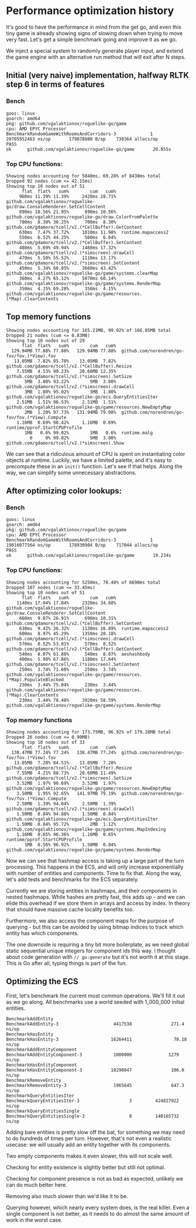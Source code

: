 # Performance optimization history

It's good to have the performance in mind from the get go, and even this tiny game is already showing signs
of slowing down when trying to move very fast.
Let's get a simple benchmark going and improve it as we go.

We inject a special system to randomly generate player input, and extend the game engine with an alternative
run method that will exit after N steps.

## Initial (very naive) implementation, halfway RLTK step 6 in terms of features

### Bench

```
goos: linux
goarch: amd64
pkg: github.com/vgalaktionov/roguelike-go/game
cpu: AMD EPYC Processor
BenchmarkRandomGameWithRoomsAndCorridors-3             1        20705952463 ns/op       179078800 B/op    738364 allocs/op
PASS
ok      github.com/vgalaktionov/roguelike-go/game       20.855s
```

### Top CPU functions:

```
Showing nodes accounting for 5840ms, 69.28% of 8430ms total
Dropped 92 nodes (cum <= 42.15ms)
Showing top 10 nodes out of 51
      flat  flat%   sum%        cum   cum%
     960ms 11.39% 11.39%     2420ms 28.71%  github.com/vgalaktionov/roguelike-go/draw.ConsoleRenderer.SetCellContent
     890ms 10.56% 21.95%      890ms 10.56%  github.com/vgalaktionov/roguelike-go/draw.ColorFromPalette
     700ms  8.30% 30.25%      700ms  8.30%  github.com/gdamore/tcell/v2.(*CellBuffer).GetContent
     630ms  7.47% 37.72%     1010ms 11.98%  runtime.mapaccess2
     550ms  6.52% 44.25%      560ms  6.64%  github.com/gdamore/tcell/v2.(*CellBuffer).SetContent
     480ms  5.69% 49.94%     1460ms 17.32%  github.com/gdamore/tcell/v2.(*simscreen).drawCell
     470ms  5.58% 55.52%     1110ms 13.17%  github.com/gdamore/tcell/v2.(*simscreen).SetContent
     450ms  5.34% 60.85%     3660ms 43.42%  github.com/vgalaktionov/roguelike-go/game/systems.clearMap
     360ms  4.27% 65.12%     5070ms 60.14%  github.com/vgalaktionov/roguelike-go/game/systems.RenderMap
     350ms  4.15% 69.28%      350ms  4.15%  github.com/vgalaktionov/roguelike-go/game/resources.(*Map).ClearContents
```

## Top memory functions

```
Showing nodes accounting for 165.21MB, 99.02% of 166.85MB total
Dropped 21 nodes (cum <= 0.83MB)
Showing top 10 nodes out of 29
      flat  flat%   sum%        cum   cum%
  129.94MB 77.88% 77.88%   129.94MB 77.88%  github.com/norendren/go-fov/fov.(*View).fov
   13.05MB  7.82% 85.70%    13.05MB  7.82%  github.com/gdamore/tcell/v2.(*CellBuffer).Resize
    7.55MB  4.53% 90.23%    20.60MB 12.35%  github.com/gdamore/tcell/v2.(*simscreen).SetSize
       5MB  3.00% 93.22%        5MB  3.00%  github.com/gdamore/tcell/v2.(*simscreen).drawCell
       3MB  1.80% 95.02%        3MB  1.80%  github.com/vgalaktionov/roguelike-go/ecs.QueryEntitiesIter
    2.51MB  1.51% 96.53%     2.51MB  1.51%  github.com/vgalaktionov/roguelike-go/game/resources.NewEmptyMap
       2MB  1.20% 97.73%   131.94MB 79.08%  github.com/norendren/go-fov/fov.(*View).Compute
    1.16MB  0.69% 98.42%     1.16MB  0.69%  runtime/pprof.StartCPUProfile
       1MB   0.6% 99.02%        1MB   0.6%  runtime.malg
         0     0% 99.02%        5MB  3.00%  github.com/gdamore/tcell/v2.(*simscreen).Show
```

We can see that a ridiculous amount of CPU is spent on instantiating color objects at runtime.
Luckily, we have a limited palette, and it's easy to precompute these in an `init()` function.
Let's see if that helps. Along the way, we can simplify some unnecessary abstractions.

## After optimizing color lookups:

### Bench

```
goos: linux
goarch: amd64
pkg: github.com/vgalaktionov/roguelike-go/game
cpu: AMD EPYC Processor
BenchmarkRandomGameWithRoomsAndCorridors-3             1        19016077564 ns/op       178930904 B/op    717044 allocs/op
PASS
ok      github.com/vgalaktionov/roguelike-go/game       19.234s
```

### Top CPU functions:

```
Showing nodes accounting for 5250ms, 78.48% of 6690ms total
Dropped 107 nodes (cum <= 33.45ms)
Showing top 10 nodes out of 51
      flat  flat%   sum%        cum   cum%
    1140ms 17.04% 17.04%     2320ms 34.68%  github.com/vgalaktionov/roguelike-go/draw.ConsoleRenderer.SetCellContent
     660ms  9.87% 26.91%      690ms 10.31%  github.com/gdamore/tcell/v2.(*CellBuffer).SetContent
     630ms  9.42% 36.32%     1130ms 16.89%  runtime.mapaccess2
     600ms  8.97% 45.29%     1350ms 20.18%  github.com/gdamore/tcell/v2.(*simscreen).drawCell
     570ms  8.52% 53.81%      570ms  8.52%  github.com/gdamore/tcell/v2.(*CellBuffer).GetContent
     540ms  8.07% 61.88%      540ms  8.07%  aeshashbody
     400ms  5.98% 67.86%     1180ms 17.64%  github.com/gdamore/tcell/v2.(*simscreen).SetContent
     250ms  3.74% 71.60%      250ms  3.74%  github.com/vgalaktionov/roguelike-go/game/resources.(*Map).PopulateBlocked
     230ms  3.44% 75.04%      230ms  3.44%  github.com/vgalaktionov/roguelike-go/game/resources.(*Map).ClearContents
     230ms  3.44% 78.48%     3920ms 58.59%  github.com/vgalaktionov/roguelike-go/game/systems.RenderMap
```

### Top memory functions

```
Showing nodes accounting for 173.75MB, 96.92% of 179.28MB total
Dropped 26 nodes (cum <= 0.90MB)
Showing top 10 nodes out of 33
      flat  flat%   sum%        cum   cum%
  138.47MB 77.24% 77.24%   138.47MB 77.24%  github.com/norendren/go-fov/fov.(*View).fov
   13.05MB  7.28% 84.51%    13.05MB  7.28%  github.com/gdamore/tcell/v2.(*CellBuffer).Resize
    7.55MB  4.21% 88.73%    20.60MB 11.49%  github.com/gdamore/tcell/v2.(*simscreen).SetSize
    3.52MB  1.97% 90.69%     3.52MB  1.97%  github.com/vgalaktionov/roguelike-go/game/resources.NewEmptyMap
    3.50MB  1.95% 92.65%   141.97MB 79.19%  github.com/norendren/go-fov/fov.(*View).Compute
    2.50MB  1.39% 94.04%     2.50MB  1.39%  github.com/gdamore/tcell/v2.(*simscreen).drawCell
    1.50MB  0.84% 94.88%     1.50MB  0.84%  github.com/vgalaktionov/roguelike-go/ecs.QueryEntitiesIter
    1.50MB  0.84% 95.72%        2MB  1.12%  github.com/vgalaktionov/roguelike-go/game/systems.MapIndexing
    1.16MB  0.65% 96.36%     1.16MB  0.65%  runtime/pprof.StartCPUProfile
       1MB  0.56% 96.92%     1.50MB  0.84%  github.com/vgalaktionov/roguelike-go/game/systems.RenderMap
```

Now we can see that hashmap access is taking up a large part of the turn processing.
This happens in the ECS, and will only increase exponentially with number of entities and components.
Time to fix that. Along the way, let's add tests and benchmarks for the ECS separately.

Currently we are storing entities in hashmaps, and their components in nested hashmaps.
While hashes are pretty fast, this adds up - and we can elide this overhead if we store them in arrays and access by index. In theory that should have massive cache locality benefits too.

Furthermore, we also access the component maps for the purpose of querying - but this can be avoided by using bitmap indices to track which entity has which components.

The one downside is requiring a tiny bit more boilerplate, as we need global static sequential unique integers for component ids this way. I thought about code generation with `// go:generate` but it's not worth it at this stage.
This is Go after all, typing things is part of the fun.

## Optimizing the ECS

First, let's benchmark the current most common operations. We'll fill it out as we go along.
All benchmarks use a world seeded with 1_000_000 initial entities.

```
BenchmarkAddEntity
BenchmarkAddEntity-3                     4417538               271.4 ns/op
BenchmarkHasEntity
BenchmarkHasEntity-3                    16264411                70.18 ns/op
BenchmarkAddEntityComponent
BenchmarkAddEntityComponent-3            1000000              1279 ns/op
BenchmarkHasEntityComponent
BenchmarkHasEntityComponent-3           10290847               106.0 ns/op
BenchmarkRemoveEntity
BenchmarkRemoveEntity-3                  1965645               647.3 ns/op
BenchmarkQueryEntitiesIter
BenchmarkQueryEntitiesIter-3                   3         424827922 ns/op
BenchmarkQueryEntitiesSingle
BenchmarkQueryEntitiesSingle-3                 8         140165732 ns/op
```

Adding bare entities is pretty slow off the bat, for something we may need to do hundreds of times per turn.
However, that's not even a realistic usecase: we will usually add an entity together with its components.

Two empty components makes it even slower, this will not scale well.

Checking for entity existence is slightly better but still not optimal.

Checking for component presence is not as bad as expected, unlikely we can do much better here.

Removing also much slower than we'd like it to be.

Querying however, which nearly every system does, is the real killer. Even a single component is not better,
as it needs to do almost the same amount of work in the worst case.